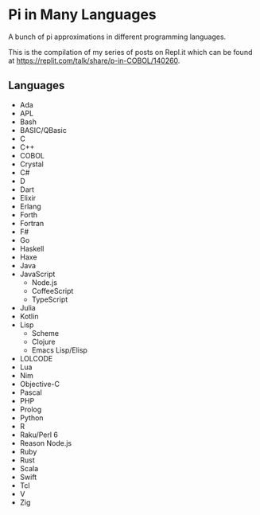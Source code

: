 # Pi in Many Languages
A bunch of pi approximations in different programming languages.

This is the compilation of my series of posts on Repl.it which can be found at https://replit.com/talk/share/p-in-COBOL/140260.

## Languages

* Ada
* APL
* Bash
* BASIC/QBasic
* C
* C++
* COBOL
* Crystal
* C#
* D
* Dart
* Elixir
* Erlang
* Forth
* Fortran
* F#
* Go
* Haskell
* Haxe
* Java
* JavaScript
  - Node.js
  - CoffeeScript
  - TypeScript
* Julia
* Kotlin
* Lisp
  - Scheme
  - Clojure
  - Emacs Lisp/Elisp
* LOLCODE
* Lua
* Nim
* Objective-C
* Pascal
* PHP
* Prolog
* Python
* R
* Raku/Perl 6
* Reason Node.js
* Ruby
* Rust
* Scala
* Swift
* Tcl
* V
* Zig
